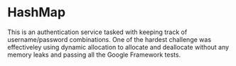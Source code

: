 # HashMap
This is an authentication service tasked with keeping track of username/password combinations. One of the hardest challenge was effectiveley using dynamic allocation to allocate and deallocate without any memory leaks and passing all the Google Framework tests.
